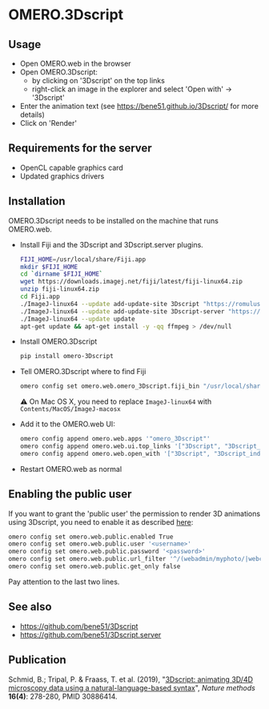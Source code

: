 OMERO.3Dscript
==============

Usage
-----
* Open OMERO.web in the browser
* Open OMERO.3Dscript:
    * by clicking on '3Dscript' on the top links
    * right-click an image in the explorer and select 'Open with' -> '3Dscript'
* Enter the animation text (see https://bene51.github.io/3Dscript/ for more details)
* Click on 'Render'

Requirements for the server
---------------------------
* OpenCL capable graphics card
* Updated graphics drivers


Installation
------------
OMERO.3Dscript needs to be installed on the machine that runs OMERO.web.

* Install Fiji and the 3Dscript and 3Dscript.server plugins.
    ```bash
    FIJI_HOME=/usr/local/share/Fiji.app
    mkdir $FIJI_HOME
    cd `dirname $FIJI_HOME`
    wget https://downloads.imagej.net/fiji/latest/fiji-linux64.zip
    unzip fiji-linux64.zip
    cd Fiji.app
    ./ImageJ-linux64 --update add-update-site 3Dscript "https://romulus.oice.uni-erlangen.de/updatesite/"
    ./ImageJ-linux64 --update add-update-site 3Dscript-server "https://romulus.oice.uni-erlangen.de/imagej/updatesites/3Dscript-server/"
    ./ImageJ-linux64 --update update
    apt-get update && apt-get install -y -qq ffmpeg > /dev/null
    ```
* Install OMERO.3Dscript
    ```bash
    pip install omero-3Dscript
    ```
* Tell OMERO.3Dscript where to find Fiji
    ```bash
    omero config set omero.web.omero_3Dscript.fiji_bin "/usr/local/share/Fiji.app/ImageJ-linux64"
    ```
    :warning: On Mac OS X, you need to replace `ImageJ-linux64` with `Contents/MacOS/ImageJ-macosx` 

* Add it to the OMERO.web UI:
    ```bash
    omero config append omero.web.apps '"omero_3Dscript"'
    omero config append omero.web.ui.top_links '["3Dscript", "3Dscript_index", {"title": "Open 3Dscript in a new tab", "target": "_blank"}]'
    omero config append omero.web.open_with '["3Dscript", "3Dscript_index", {"supported_objects": ["image"], "target": "_blank", "label": "3Dscript"}]'
    ```

* Restart OMERO.web as normal

Enabling the public user
------------------------
If you want to grant the 'public user' the permission to render 3D animations using 3Dscript, you need to enable it as described [here](https://docs.openmicroscopy.org/omero/5.6.3/sysadmins/public.html):

```bash
omero config set omero.web.public.enabled True
omero config set omero.web.public.user '<username>'
omero config set omero.web.public.password '<password>'
omero config set omero.web.public.url_filter '^/(webadmin/myphoto/|webclient/(?!(script_ui|ome_tiff|figure_script))|webgateway/(?!(archived_files|download_as))|iviewer|api|3Dscript)'
omero config set omero.web.public.get_only false
```
    
Pay attention to the last two lines.

See also
--------
* https://github.com/bene51/3Dscript
* https://github.com/bene51/3Dscript.server

Publication
-----------
Schmid, B.; Tripal, P. & Fraass, T. et al. (2019), "[3Dscript: animating 3D/4D microscopy data using a natural-language-based syntax](https://www.nature.com/articles/s41592-019-0359-1)", _Nature methods_ **16(4)**: 278-280, PMID 30886414.
